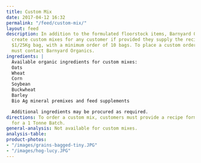 ```yaml
---
title: Custom Mix
date: 2017-04-12 16:32
permalink: "/feed/custom-mix/"
layout: feed
description: In addition to the formulated floorstock items, Barnyard Organics can
  create custom mixes for any customer if provided they supply the recipe for an extra
  $1/25Kg bag, with a minimum order of 10 bags. To place a custom order, customers
  must contact Barnyard Organics.
ingredients: |
  Available organic ingredients for custom mixes:
  Oats
  Wheat
  Corn
  Soybean
  Buckwheat
  Barley
  Bio Ag mineral premixes and feed supplements

  Additional ingredients may be procured as required.
directions: To order a custom mix, customers must provide a recipe formula, preferably
  for a 1 Tonne Batch.
general-analysis: Not available for custom mixes.
analysis-table: 
product-photos:
- "/images/grains-bagged-tiny.JPG"
- "/images/hog-lucy.JPG"
---
```

